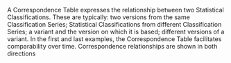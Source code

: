 A Correspondence Table expresses the relationship between two Statistical Classifications. These are typically: two versions from the same Classification Series; Statistical Classifications from different Classification Series; a variant and the version on which it is based; different versions of a variant. In the first and last examples, the Correspondence Table facilitates comparability over time. Correspondence relationships are shown in both directions
